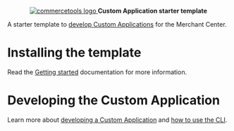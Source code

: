 <p align="center">
  <a href="https://commercetools.com/">
    <img alt="commercetools logo" src="https://unpkg.com/@commercetools-frontend/assets/logos/commercetools_primary-logo_horizontal_RGB.png">
  </a>
  <b>Custom Application starter template</b>
</p>

A starter template to [develop Custom Applications](https://docs.commercetools.com/custom-applications/) for the Merchant Center.

# Installing the template

Read the [Getting started](https://docs.commercetools.com/custom-applications/getting-started) documentation for more information.

# Developing the Custom Application

Learn more about [developing a Custom Application](https://docs.commercetools.com/custom-applications/development) and [how to use the CLI](https://docs.commercetools.com/custom-applications/api-reference/cli).
